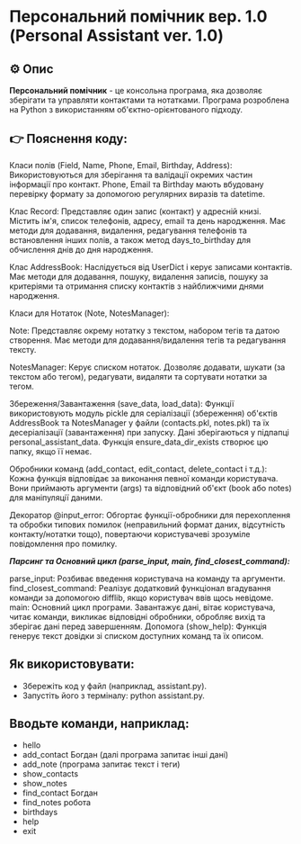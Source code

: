 # Персональний помічник вер. 1.0 (Personal Assistant ver. 1.0)

## ⚙️ Опис
**Персональний помічник** - це консольна програма, яка дозволяє зберігати та управляти контактами та нотатками. Програма розроблена на Python з використанням об'єктно-орієнтованого підходу.

## 👉 Пояснення коду:

Класи полів (Field, Name, Phone, Email, Birthday, Address): Використовуються для зберігання та валідації окремих частин інформації про контакт. Phone, Email та Birthday мають вбудовану перевірку формату за допомогою регулярних виразів та datetime.

Клас Record: Представляє один запис (контакт) у адресній книзі. Містить ім'я, список телефонів, адресу, email та день народження. Має методи для додавання, видалення, редагування телефонів та встановлення інших полів, а також метод days_to_birthday для обчислення днів до дня народження.

Клас AddressBook: Наслідується від UserDict і керує записами контактів. Має методи для додавання, пошуку, видалення записів, пошуку за критеріями та отримання списку контактів з найближчими днями народження.

Класи для Нотаток (Note, NotesManager):

Note: Представляє окрему нотатку з текстом, набором тегів та датою створення. Має методи для додавання/видалення тегів та редагування тексту.

NotesManager: Керує списком нотаток. Дозволяє додавати, шукати (за текстом або тегом), редагувати, видаляти та сортувати нотатки за тегом.

Збереження/Завантаження (save_data, load_data): Функції використовують модуль pickle для серіалізації (збереження) об'єктів AddressBook та NotesManager у файли (contacts.pkl, notes.pkl) та їх десеріалізації (завантаження) при запуску. Дані зберігаються у підпапці personal_assistant_data. Функція ensure_data_dir_exists створює цю папку, якщо її немає.

Обробники команд (add_contact, edit_contact, delete_contact і т.д.): Кожна функція відповідає за виконання певної команди користувача. Вони приймають аргументи (args) та відповідний об'єкт (book або notes) для маніпуляції даними.

Декоратор @input_error: Обгортає функції-обробники для перехоплення та обробки типових помилок (неправильний формат даних, відсутність контакту/нотатки тощо), повертаючи користувачеві зрозуміле повідомлення про помилку.

***Парсинг та Основний цикл (parse_input, main, find_closest_command):***

parse_input: Розбиває введення користувача на команду та аргументи.
find_closest_command: Реалізує додатковий функціонал вгадування команди за допомогою difflib, якщо користувач ввів щось невідоме.
main: Основний цикл програми. Завантажує дані, вітає користувача, читає команди, викликає відповідні обробники, обробляє вихід та зберігає дані перед завершенням.
Допомога (show_help): Функція генерує текст довідки зі списком доступних команд та їх описом.


## Як використовувати:

- Збережіть код у файл (наприклад, assistant.py).
- Запустіть його з терміналу: python assistant.py.

## Вводьте команди, наприклад:
- hello
- add_contact Богдан (далі програма запитає інші дані)
- add_note (програма запитає текст і теги)
- show_contacts
- show_notes
- find_contact Богдан
- find_notes робота
- birthdays
- help
- exit
